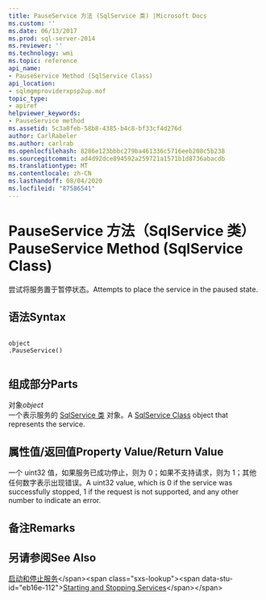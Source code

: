 ```yaml
---
title: PauseService 方法 (SqlService 类) |Microsoft Docs
ms.custom: ''
ms.date: 06/13/2017
ms.prod: sql-server-2014
ms.reviewer: ''
ms.technology: wmi
ms.topic: reference
api_name:
- PauseService Method (SqlService Class)
api_location:
- sqlmgmproviderxpsp2up.mof
topic_type:
- apiref
helpviewer_keywords:
- PauseService method
ms.assetid: 5c3a8feb-58b8-4385-b4c8-bf33cf4d276d
author: CarlRabeler
ms.author: carlrab
ms.openlocfilehash: 8286e123bbbc279ba461336c5716eeb208c5b238
ms.sourcegitcommit: ad4d92dce894592a259721a1571b1d8736abacdb
ms.translationtype: MT
ms.contentlocale: zh-CN
ms.lasthandoff: 08/04/2020
ms.locfileid: "87586541"
---
```

# <a name="pauseservice-method-sqlservice-class"></a><span data-ttu-id="eb16e-102">PauseService 方法（SqlService 类）</span><span class="sxs-lookup"><span data-stu-id="eb16e-102">PauseService Method (SqlService Class)</span></span>
  <span data-ttu-id="eb16e-103">尝试将服务置于暂停状态。</span><span class="sxs-lookup"><span data-stu-id="eb16e-103">Attempts to place the service in the paused state.</span></span>  
  
## <a name="syntax"></a><span data-ttu-id="eb16e-104">语法</span><span class="sxs-lookup"><span data-stu-id="eb16e-104">Syntax</span></span>  
  
```  
  
object  
.PauseService()  
  
```  
  
## <a name="parts"></a><span data-ttu-id="eb16e-105">组成部分</span><span class="sxs-lookup"><span data-stu-id="eb16e-105">Parts</span></span>  
 <span data-ttu-id="eb16e-106">对象</span><span class="sxs-lookup"><span data-stu-id="eb16e-106">*object*</span></span>  
 <span data-ttu-id="eb16e-107">一个表示服务的 [SqlService 类](sqlservice-class.md) 对象。</span><span class="sxs-lookup"><span data-stu-id="eb16e-107">A [SqlService Class](sqlservice-class.md) object that represents the service.</span></span>  
  
## <a name="property-valuereturn-value"></a><span data-ttu-id="eb16e-108">属性值/返回值</span><span class="sxs-lookup"><span data-stu-id="eb16e-108">Property Value/Return Value</span></span>  
 <span data-ttu-id="eb16e-109">一个 uint32 值，如果服务已成功停止，则为 0；如果不支持请求，则为 1；其他任何数字表示出现错误。</span><span class="sxs-lookup"><span data-stu-id="eb16e-109">A uint32 value, which is 0 if the service was successfully stopped, 1 if the request is not supported, and any other number to indicate an error.</span></span>  
  
## <a name="remarks"></a><span data-ttu-id="eb16e-110">备注</span><span class="sxs-lookup"><span data-stu-id="eb16e-110">Remarks</span></span>  
  
## <a name="see-also"></a><span data-ttu-id="eb16e-111">另请参阅</span><span class="sxs-lookup"><span data-stu-id="eb16e-111">See Also</span></span>  
 <span data-ttu-id="eb16e-112">[启动和停止服务](https://technet.microsoft.com/library/ms174886\(v=sql.105\).aspx)</span><span class="sxs-lookup"><span data-stu-id="eb16e-112">[Starting and Stopping Services](https://technet.microsoft.com/library/ms174886\(v=sql.105\).aspx)</span></span>  
  
  
